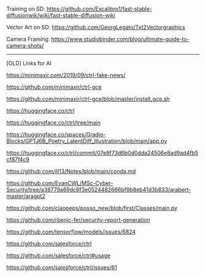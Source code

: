 
Training on SD: https://github.com/Excalibro1/fast-stable-diffusionwik/wiki/fast-stable-diffusion-wiki

Vector Art on SD: https://github.com/GeorgLegato/Txt2Vectorgraphics

Camera Framing: https://www.studiobinder.com/blog/ultimate-guide-to-camera-shots/



***
[OLD] Links for AI

https://minimaxir.com/2019/09/ctrl-fake-news/

https://github.com/minimaxir/ctrl-gce

https://github.com/minimaxir/ctrl-gce/blob/master/install_gce.sh


https://huggingface.co/ctrl

https://huggingface.co/ctrl/tree/main

https://huggingface.co/spaces/Gradio-Blocks/GPTJ6B_Poetry_LatentDiff_Illustration/blob/main/app.py

https://huggingface.co/ctrl/commit/07e9f73d6b0d0dda24506e8ad9ad4fb5cf87f4c9


https://github.com/ill13/Notes/blob/main/conda.md

https://github.com/EvanCWL/MSc-Cyber-Security/tree/a38779a69dc6f3e0524482666bf9b8eb41d3b633/arabert-master/aragpt2

https://github.com/ciaopeps/posso_new/blob/first/Classes/main.py

https://github.com/rbenic-fer/security-report-generation

https://github.com/tensorflow/models/issues/6824

https://github.com/salesforce/ctrl

https://github.com/salesforce/ctrl#usage

https://github.com/salesforce/ctrl/issues/61
